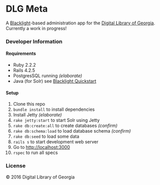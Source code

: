 # DLG Meta

A [Blacklight](https://github.com/projectblacklight/blacklight)-based administration app for the [Digital Library of Georgia](http://dlg.galileo.usg.edu/). Currently a work in progress!

### Developer Information

#### Requirements
+ Ruby 2.2.2
+ Rails 4.2.5
+ PostgresSQL running *(elaborate)*
+ Java (for Solr) see [Blacklight Quickstart](https://github.com/projectblacklight/blacklight/wiki/Quickstart)

#### Setup
1. Clone this repo
2. `bundle install` to install dependencies 
3. Install Jetty *(elaborate)*
4. `rake jetty:start` to start Solr using Jetty
5. `rake db:create:all` to create databases *(confirm)*
6. `rake db:schema:load` to load database schema *(confirm)*
7. `rake db:seed` to load some data
8. `rails s` to start development web server
9. Go to [http://localhost:3000](localhost:3000)
10. `rspec` to run all specs

### License
© 2016 Digital Library of Georgia